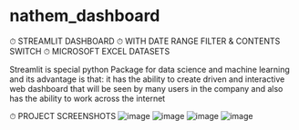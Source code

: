 # nathem_dashboard

⏱ STREAMLIT DASHBOARD
⏱ WITH DATE RANGE FILTER & CONTENTS SWITCH
⏱ MICROSOFT EXCEL DATASETS

Streamlit is special python Package for data science and machine learning and its advantage is that: it has the ability to create driven and interactive web dashboard that will be seen by many users in the company and also has the ability to work across the internet

⏱ PROJECT SCREENSHOTS
![image](https://github.com/user-attachments/assets/d2c999fa-2f93-43b6-8d3c-84e2f336907d)
![image](https://github.com/user-attachments/assets/be7f898f-8c8d-4969-bc63-56006eaadc32)
![image](https://github.com/user-attachments/assets/263f620c-f604-40d7-8b5a-d1b2d4c64c31)
![image](https://github.com/user-attachments/assets/b8d812f2-ef15-4388-80eb-3e9a70a531d9)


